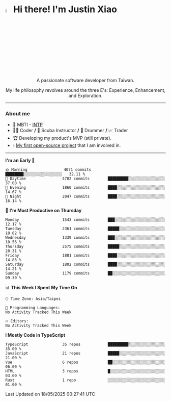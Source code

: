 # <img src="https://media.giphy.com/media/hvRJCLFzcasrR4ia7z/giphy.gif" width="5%">Hi there! I'm Justin Xiao
<p align="center">A passionate software developer from Taiwan.  </p>
<p align="center">My life philosophy revolves around the three E's: Experience, Enhancement, and Exploration.</p>

---
### About me
- 👀 MBTI - [INTP](https://www.16personalities.com/intp-personality)
- 👨‍💻 Coder **/** 🤿 Scuba Instructor **/** 🥁 Drummer **/** 📈 Trader
- 🏆 Developing my product's MVP (still private).
- 💧 [My first open-source project](https://github.com/Game-as-a-Service/Game-Lobby-Web) that I am involved in.

---
<!--START_SECTION:waka-->
**I'm an Early 🐤** 

```text
🌞 Morning                4071 commits        ████████░░░░░░░░░░░░░░░░░   32.11 % 
🌆 Daytime                4702 commits        █████████░░░░░░░░░░░░░░░░   37.08 % 
🌃 Evening                1860 commits        ████░░░░░░░░░░░░░░░░░░░░░   14.67 % 
🌙 Night                  2047 commits        ████░░░░░░░░░░░░░░░░░░░░░   16.14 % 
```
📅 **I'm Most Productive on Thursday** 

```text
Monday                   1543 commits        ███░░░░░░░░░░░░░░░░░░░░░░   12.17 % 
Tuesday                  2361 commits        █████░░░░░░░░░░░░░░░░░░░░   18.62 % 
Wednesday                1339 commits        ███░░░░░░░░░░░░░░░░░░░░░░   10.56 % 
Thursday                 2575 commits        █████░░░░░░░░░░░░░░░░░░░░   20.31 % 
Friday                   1881 commits        ████░░░░░░░░░░░░░░░░░░░░░   14.83 % 
Saturday                 1802 commits        ████░░░░░░░░░░░░░░░░░░░░░   14.21 % 
Sunday                   1179 commits        ██░░░░░░░░░░░░░░░░░░░░░░░   09.30 % 
```


📊 **This Week I Spent My Time On** 

```text
🕑︎ Time Zone: Asia/Taipei

💬 Programming Languages: 
No Activity Tracked This Week

🔥 Editors: 
No Activity Tracked This Week
```

**I Mostly Code in TypeScript** 

```text
TypeScript               35 repos            █████████░░░░░░░░░░░░░░░░   35.00 % 
JavaScript               21 repos            █████░░░░░░░░░░░░░░░░░░░░   21.00 % 
Vue                      6 repos             ██░░░░░░░░░░░░░░░░░░░░░░░   06.00 % 
HTML                     3 repos             █░░░░░░░░░░░░░░░░░░░░░░░░   03.00 % 
Rust                     1 repo              ░░░░░░░░░░░░░░░░░░░░░░░░░   01.00 % 
```




 Last Updated on 18/05/2025 00:27:41 UTC
<!--END_SECTION:waka-->
